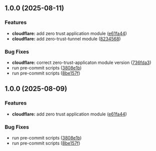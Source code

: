 ## 1.0.0 (2025-08-11)


### Features

* **cloudflare:** add zero trust application module ([e61fa44](https://github.com/WindKube/terraform-modules/commit/e61fa44c9b278d229f881a5941490fedc40fb47b))
* **cloudflare:** add zero-trust-tunnel module ([8234568](https://github.com/WindKube/terraform-modules/commit/823456892ba03393dc9f262c2b53803855dd64f3))


### Bug Fixes

* **cloudflare:** correct zero-trust-applicaton module version ([736fda3](https://github.com/WindKube/terraform-modules/commit/736fda3a7a691a02667b3bc3c9737658630a0c23))
* run pre-commit scripts ([3808e1b](https://github.com/WindKube/terraform-modules/commit/3808e1bc3b57cacce8b13b43f719e1a155b8c8a1))
* run pre-commit scripts ([8be157f](https://github.com/WindKube/terraform-modules/commit/8be157f170d4675b12d2b6c581e51acbdb96c2e8))

## 1.0.0 (2025-08-09)


### Features

* **cloudflare:** add zero trust application module ([e61fa44](https://github.com/WindKube/terraform-modules/commit/e61fa44c9b278d229f881a5941490fedc40fb47b))


### Bug Fixes

* run pre-commit scripts ([3808e1b](https://github.com/WindKube/terraform-modules/commit/3808e1bc3b57cacce8b13b43f719e1a155b8c8a1))
* run pre-commit scripts ([8be157f](https://github.com/WindKube/terraform-modules/commit/8be157f170d4675b12d2b6c581e51acbdb96c2e8))
